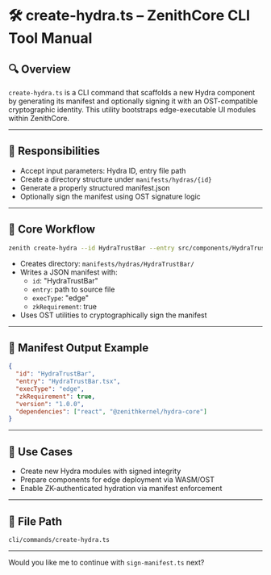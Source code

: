 
# 🛠️ create-hydra.ts – ZenithCore CLI Tool Manual

## 🔍 Overview

`create-hydra.ts` is a CLI command that scaffolds a new Hydra component by generating its manifest and optionally signing it with an OST-compatible cryptographic identity. This utility bootstraps edge-executable UI modules within ZenithCore.

---

## 🎯 Responsibilities

- Accept input parameters: Hydra ID, entry file path
- Create a directory structure under `manifests/hydras/{id}`
- Generate a properly structured manifest.json
- Optionally sign the manifest using OST signature logic

---

## 🧠 Core Workflow

```bash
zenith create-hydra --id HydraTrustBar --entry src/components/HydraTrustBar.tsx
```

- Creates directory: `manifests/hydras/HydraTrustBar/`
- Writes a JSON manifest with:
  - `id`: "HydraTrustBar"
  - `entry`: path to source file
  - `execType`: "edge"
  - `zkRequirement`: true
- Uses OST utilities to cryptographically sign the manifest

---

## 🧩 Manifest Output Example

```json
{
  "id": "HydraTrustBar",
  "entry": "HydraTrustBar.tsx",
  "execType": "edge",
  "zkRequirement": true,
  "version": "1.0.0",
  "dependencies": ["react", "@zenithkernel/hydra-core"]
}
```

---

## 🧪 Use Cases

- Create new Hydra modules with signed integrity
- Prepare components for edge deployment via WASM/OST
- Enable ZK-authenticated hydration via manifest enforcement

---

## 📁 File Path

```
cli/commands/create-hydra.ts
```

---

Would you like me to continue with `sign-manifest.ts` next?

